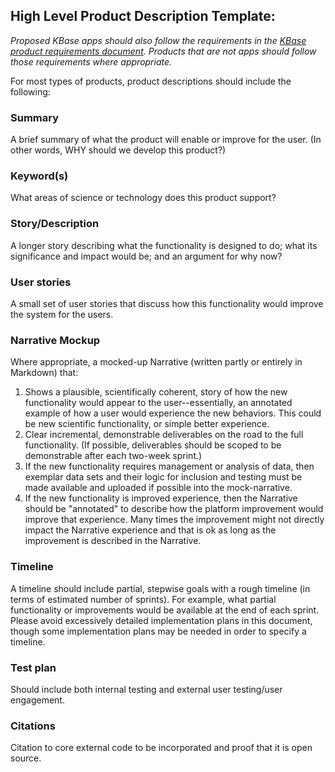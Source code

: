 ## High Level Product Description Template:

*Proposed KBase apps should also follow the requirements in the [KBase product requirements document](./KBase%20product%20requirements.md). Products that are not apps should follow those requirements where appropriate.*

For most types of products, product descriptions should include the following:

### Summary
A brief summary of what the product will enable or improve for the user. (In other words, WHY should we develop this product?)

### Keyword(s)
What areas of science or technology does this product support?

### Story/Description
A longer story describing what the functionality is designed to do; what its significance and impact would be; and an argument for why now?

### User stories
A small set of user stories that discuss how this functionality would improve the system for the users.

### Narrative Mockup
Where appropriate, a mocked-up Narrative (written partly or entirely in Markdown) that:
  1. Shows a plausible, scientifically coherent, story of how the new functionality would appear to the user--essentially, an annotated example of how a user would experience the new behaviors. This could be new scientific functionality, or simple better experience.
  2. Clear incremental, demonstrable deliverables on the road to the full functionality. (If possible, deliverables should be scoped to be demonstrable after each two-week sprint.)
  3. If the new functionality requires management or analysis of data, then exemplar data sets and their logic for inclusion and testing must be made available and uploaded if possible into the mock-narrative.
  4. If the new functionality is improved experience, then the Narrative should be "annotated" to describe how the platform improvement would improve that experience. Many times the improvement might not directly impact the Narrative experience and that is ok as long as the improvement is described in the Narrative.

### Timeline
  A timeline should include partial, stepwise goals with a rough timeline (in terms of estimated number of sprints). For example, what partial functionality or improvements would be available at the end of each sprint. Please avoid excessively detailed implementation plans in this document, though some implementation plans may be needed in order to specify a timeline.

### Test plan
Should include both internal testing and external user testing/user engagement.

### Citations
Citation to core external code to be incorporated and proof that it is open source.
